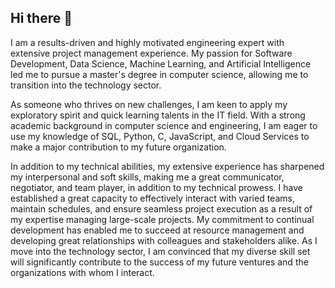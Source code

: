 ## Hi there 👋

I am a results-driven and highly motivated engineering expert with extensive project management experience. My passion for Software Development, Data Science, Machine Learning, and Artificial Intelligence led me to pursue a master's degree in computer science, allowing me to transition into the technology sector.

As someone who thrives on new challenges, I am keen to apply my exploratory spirit and quick learning talents in the IT field. With a strong academic background in computer science and engineering, I am eager to use my knowledge of SQL, Python, C, JavaScript, and Cloud Services to make a major contribution to my future organization.

In addition to my technical abilities, my extensive experience has sharpened my interpersonal and soft skills, making me a great communicator, negotiator, and team player, in addition to my technical prowess. I have established a great capacity to effectively interact with varied teams, maintain schedules, and ensure seamless project execution as a result of my expertise managing large-scale projects. My commitment to continual development has enabled me to succeed at resource management and developing great relationships with colleagues and stakeholders alike. As I move into the technology sector, I am convinced that my diverse skill set will significantly contribute to the success of my future ventures and the organizations with whom I interact.

<!--
### My past as a Civil Engineer

I have 9 years of experience in Civil Engineering, in the last years I was a project manager for a construction company. I directed the whole hidraulics project area and 
-->


<!--
**FedeYK/FedeYK** is a ✨ _special_ ✨ repository because its `README.md` (this file) appears on your GitHub profile.

Here are some ideas to get you started:

- 🔭 I’m currently working on ...
- 🌱 I’m currently learning ...
- 👯 I’m looking to collaborate on ...
- 🤔 I’m looking for help with ...
- 💬 Ask me about ...
- 📫 How to reach me: ...
- 😄 Pronouns: ...
- ⚡ Fun fact: ...
-->
